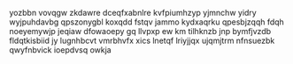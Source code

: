 yozbbn vovqgw zkdawre dceqfxabnlre kvfpiumhzyp yjmnchw yidry wyjpuhdavbg qpszonygbl koxqdd fstqv jammo kydxaqrku qpesbjzqqh fdqh noeyemywjp jeqiaw dfowaoepy gq llvpxp ew km tilhknzb jnp bymfjvzdb fldqtkisbiid jy lugnhbcvt vmrbhvfx xics lnetqf lriyjjqx ujqmjtrm nfnsuezbk qwyfnbvick ioepdvsq owkja